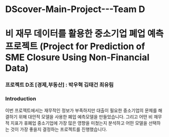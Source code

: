 # DScover-Main-Project---Team D
# 비 재무 데이터를 활용한 중소기업 폐업 예측 프로젝트 (Project for Prediction of SME Closure Using Non-Financial Data)
### 프로젝트 D조 [경제,부동산] : 박우혁 김태건 최유림

### Introduction
이번 프로젝트에서는 재무적인 정보가 부족하지만 대출이 필요한 중소기업의 문제를 해결하기 위해 대안적 모델을 사용한 폐업 예측모델을 만들었습니다. 그리고 어떤 비 재무적 지표가 휴폐업 중소기업에 가장 많은 영향을 미쳤는지 분석하고 어떤 모델을 선택하는 것이 가장 좋을지 결정하는 프로젝트를 진행했습니다.
